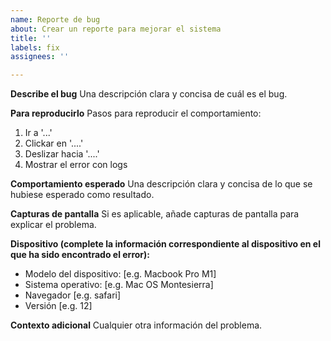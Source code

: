 ```yaml
---
name: Reporte de bug
about: Crear un reporte para mejorar el sistema
title: ''
labels: fix
assignees: ''

---
```


**Describe el bug**
Una descripción clara y concisa de cuál es el bug.

**Para reproducirlo**
Pasos para reproducir el comportamiento:
1. Ir a '...'
2. Clickar en '....'
3. Deslizar hacia '....'
4. Mostrar el error con logs

**Comportamiento esperado**
Una descripción clara y concisa de lo que se hubiese esperado como resultado.

**Capturas de pantalla**
Si es aplicable, añade capturas de pantalla para explicar el problema.

**Dispositivo (complete la información correspondiente al dispositivo en el que ha sido encontrado el error):**
 - Modelo del dispositivo: [e.g. Macbook Pro M1]
 - Sistema operativo: [e.g. Mac OS Montesierra]
 - Navegador [e.g. safari]
 - Versión [e.g. 12]

**Contexto adicional**
Cualquier otra información del problema.
